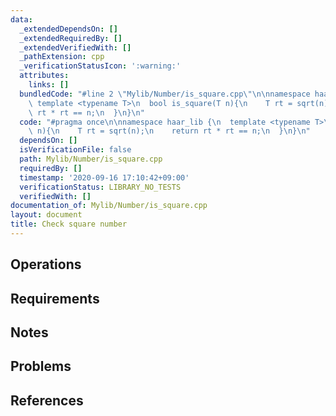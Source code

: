 ```yaml
---
data:
  _extendedDependsOn: []
  _extendedRequiredBy: []
  _extendedVerifiedWith: []
  _pathExtension: cpp
  _verificationStatusIcon: ':warning:'
  attributes:
    links: []
  bundledCode: "#line 2 \"Mylib/Number/is_square.cpp\"\n\nnamespace haar_lib {\n \
    \ template <typename T>\n  bool is_square(T n){\n    T rt = sqrt(n);\n    return\
    \ rt * rt == n;\n  }\n}\n"
  code: "#pragma once\n\nnamespace haar_lib {\n  template <typename T>\n  bool is_square(T\
    \ n){\n    T rt = sqrt(n);\n    return rt * rt == n;\n  }\n}\n"
  dependsOn: []
  isVerificationFile: false
  path: Mylib/Number/is_square.cpp
  requiredBy: []
  timestamp: '2020-09-16 17:10:42+09:00'
  verificationStatus: LIBRARY_NO_TESTS
  verifiedWith: []
documentation_of: Mylib/Number/is_square.cpp
layout: document
title: Check square number
---
```


## Operations

## Requirements

## Notes

## Problems

## References
